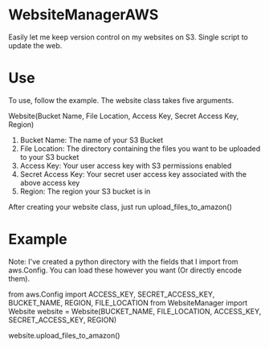 # WebsiteManagerAWS
Easily let me keep version control on my websites on S3.  Single script to update the web.

# Use

To use, follow the example.  The website class takes five arguments.  

Website(Bucket Name, File Location, Access Key, Secret Access Key, Region)

1) Bucket Name: The name of your S3 Bucket
2) File Location: The directory containing the files you want to be uploaded to your S3 bucket
3) Access Key: Your user access key with S3 permissions enabled
4) Secret Access Key: Your secret user access key associated with the above access key
5) Region: The region your S3 bucket is in

After creating your website class, just run upload_files_to_amazon()

# Example
Note: I've created a python directory with the fields that I import from aws.Config. You can load these however you want (Or directly encode them).

from aws.Config import ACCESS_KEY, SECRET_ACCESS_KEY, BUCKET_NAME, REGION, FILE_LOCATION
from WebsiteManager import Website
website = Website(BUCKET_NAME,
                  FILE_LOCATION,
                  ACCESS_KEY,
                  SECRET_ACCESS_KEY,
                  REGION)

website.upload_files_to_amazon()

